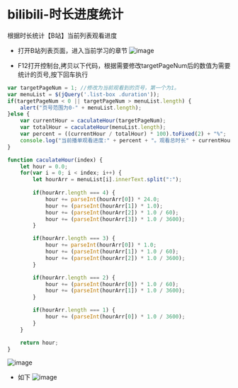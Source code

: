 # bilibili-时长进度统计
根据时长统计【B站】当前列表观看进度

* 打开B站列表页面，进入当前学习的章节
![image](https://user-images.githubusercontent.com/19685148/109675277-9b031e00-7bb2-11eb-81b9-725570685b14.png)

* F12打开控制台,拷贝以下代码，根据需要修改targetPageNum后的数值为需要统计的页号,按下回车执行
```javascript
var targetPageNum = 1; //修改为当前观看到的页号，第一个为1。
var menuList = $(jQuery('.list-box .duration'));
if(targetPageNum < 0 || targetPageNum > menuList.length) {
    alert("页号范围为0-" + menuList.length);
}else {
    var currentHour = caculateHour(targetPageNum);
    var totalHour = caculateHour(menuList.length);
    var percent = ((currentHour / totalHour) * 100).toFixed(2) + "%";
    console.log("当前播单观看进度:" + percent + "。观看总时长" + currentHour.toFixed(2) + "小时,播单总时长" + totalHour.toFixed(2) + "小时");
}

function caculateHour(index) {
    let hour = 0.0;
    for(var i = 0; i < index; i++) {
        let hourArr = menuList[i].innerText.split(":");
        
        if(hourArr.length === 4) {
            hour += parseInt(hourArr[0]) * 24.0;
            hour += (parseInt(hourArr[1]) * 1.0);
            hour += (parseInt(hourArr[2]) * 1.0 / 60);
            hour += (parseInt(hourArr[3]) * 1.0 / 3600);
        }

        if(hourArr.length === 3) {
            hour += parseInt(hourArr[0]) * 1.0;
            hour += (parseInt(hourArr[1]) * 1.0 / 60);
            hour += (parseInt(hourArr[2]) * 1.0 / 3600);
        }

        if(hourArr.length === 2) {
            hour += (parseInt(hourArr[0]) * 1.0 / 60);
            hour += (parseInt(hourArr[1]) * 1.0 / 3600);
        }

        if(hourArr.length === 1) {
            hour += (parseInt(hourArr[0]) * 1.0 / 3600);
        }
    }

    return hour;
}
```
![image](https://user-images.githubusercontent.com/19685148/109676764-fd105300-7bb3-11eb-8f7c-d9a71655e6bc.png)

* 如下
![image](https://user-images.githubusercontent.com/19685148/109676936-20d39900-7bb4-11eb-8847-7001459a4f78.png)
